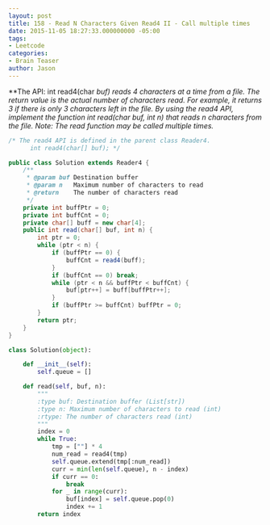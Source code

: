 ```yaml
---
layout: post
title: 158 - Read N Characters Given Read4 II - Call multiple times
date: 2015-11-05 18:27:33.000000000 -05:00
tags:
- Leetcode
categories:
- Brain Teaser
author: Jason
---
```

**The API: int read4(char *buf) reads 4 characters at a time from a file. The return value is the actual number of characters read. For example, it returns 3 if there is only 3 characters left in the file. By using the read4 API, implement the function int read(char *buf, int n) that reads n characters from the file. Note: The read function may be called multiple times.**


``` java
/* The read4 API is defined in the parent class Reader4.
      int read4(char[] buf); */

public class Solution extends Reader4 {
    /**
     * @param buf Destination buffer
     * @param n   Maximum number of characters to read
     * @return    The number of characters read
     */
    private int buffPtr = 0;
    private int buffCnt = 0;
    private char[] buff = new char[4];
    public int read(char[] buf, int n) {
        int ptr = 0;
        while (ptr < n) {
            if (buffPtr == 0) {
                buffCnt = read4(buff);
            }
            if (buffCnt == 0) break;
            while (ptr < n && buffPtr < buffCnt) {
                buf[ptr++] = buff[buffPtr++];
            }
            if (buffPtr >= buffCnt) buffPtr = 0;
        }
        return ptr;
    }
}
```

``` python
class Solution(object):

    def __init__(self):
        self.queue = []

    def read(self, buf, n):
        """
        :type buf: Destination buffer (List[str])
        :type n: Maximum number of characters to read (int)
        :rtype: The number of characters read (int)
        """
        index = 0
        while True:
            tmp = [""] * 4
            num_read = read4(tmp)
            self.queue.extend(tmp[:num_read])
            curr = min(len(self.queue), n - index)
            if curr == 0:
                break
            for _ in range(curr):
                buf[index] = self.queue.pop(0)
                index += 1
        return index
```
